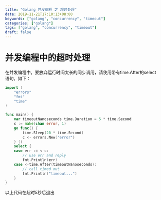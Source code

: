 ```yaml
---
title: "Golang 并发编程 之 超时处理"
date: 2019-11-21T17:10:13+08:00
keywords: ["golang", "concurrency", "timeout"]
categories: ["golang"]
tags: ["golang", "concurrency", "timeout"]
draft: false
---
```


并发编程中的超时处理
===
在并发编程中，要放弃运行时间太长的同步调用，请使用带有time.After的select语句，如下：
```go
import (
	"errors"
	"fmt"
	"time"
)

func main() {
	var timeoutNanoseconds time.Duration = 5 * time.Second
	c := make(chan error, 1)
	go func() {
		time.Sleep(20 * time.Second)
		c <- errors.New("error")
	} ()
	select {
	case err := <-c:
		// use err and reply
		fmt.Println(err)
	case <-time.After(timeoutNanoseconds):
		// call timed out
		fmt.Println("timeout...")
	}
}
```
以上代码在超时5秒后退出


